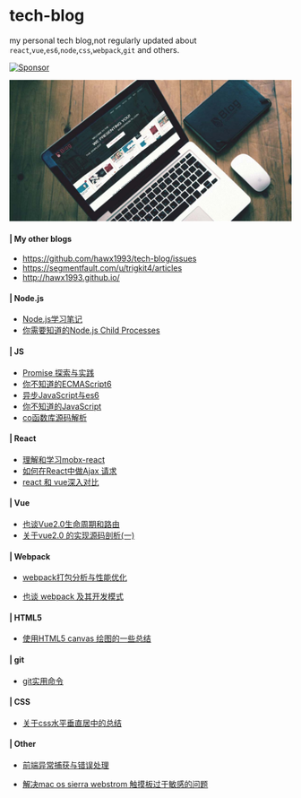 # tech-blog

my personal tech blog,not regularly updated about `react`,`vue`,`es6`,`node`,`css`,`webpack`,`git` and others.


<a target='_blank' rel='nofollow' href='https://app.codesponsor.io/link/vot3Uhcjmh3Jtdd4TEAQqLBv/HanMhui/tech-blog'>
  <img alt='Sponsor' width='888' height='68' src='https://app.codesponsor.io/embed/vot3Uhcjmh3Jtdd4TEAQqLBv/HanMhui/tech-blog.svg' />
</a>


![](img/Blog-designer.jpg)

#### | My other blogs

* https://github.com/hawx1993/tech-blog/issues
* https://segmentfault.com/u/trigkit4/articles
* http://hawx1993.github.io/

#### | Node.js  

- [Node.js学习笔记 ](https://github.com/hawx1993/tech-blog/issues/14)
- [你需要知道的Node.js Child Processes](https://github.com/hawx1993/tech-blog/issues/15)

#### | JS

- [Promise 探索与实践](https://github.com/hawx1993/tech-blog/issues/7)
- [你不知道的ECMAScript6 ](https://github.com/hawx1993/tech-blog/issues/9)
- [异步JavaScript与es6](https://github.com/hawx1993/tech-blog/issues/10)
- [你不知道的JavaScript](https://github.com/hawx1993/tech-blog/issues/16)
- [co函数库源码解析](https://github.com/hawx1993/tech-blog/issues/18)

#### | React

- [理解和学习mobx-react ](https://github.com/hawx1993/tech-blog/issues/19)
- [如何在React中做Ajax 请求](https://github.com/hawx1993/tech-blog/issues/1)
- [react 和 vue深入对比](https://github.com/hawx1993/tech-blog/issues/17)

#### | Vue

- [也谈Vue2.0生命周期和路由](https://github.com/hawx1993/tech-blog/issues/6)
- [关于vue2.0 的实现源码剖析(一)](https://github.com/hawx1993/tech-blog/issues/11)

#### | Webpack  

- [webpack打包分析与性能优化](https://github.com/hawx1993/tech-blog/issues/3)

- [也谈 webpack 及其开发模式](https://github.com/hawx1993/tech-blog/issues/4)

#### | HTML5

- [使用HTML5 canvas 绘图的一些总结](https://github.com/hawx1993/tech-blog/issues/5)



#### | git

- [git实用命令](https://github.com/hawx1993/tech-blog/issues/8)

#### | CSS

- [关于css水平垂直居中的总结](https://github.com/hawx1993/tech-blog/issues/12)

#### | Other

- [前端异常捕获与错误处理](https://github.com/hawx1993/tech-blog/issues/13)

- [解决mac os sierra webstrom 触摸板过于敏感的问题](https://github.com/hawx1993/tech-blog/issues/2)
